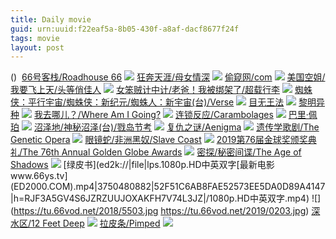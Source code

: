 ```yaml
---
title: Daily movie
guid: urn:uuid:f22eaf5a-8b05-430f-a8af-dacf8677f24f
tags: movie
layout: post
---
```


()
![]()
[66号客栈/Roadhouse 66](magnet:?xt=urn:btih:c73ebed7b600e44585129e4f22a339fd3e148440)
![](http://img.google.com.btba.xiaoeryi.com/upload/2019/02/21/816u180K585456.big.jpg)
[狂奔天涯/母女情深](magnet:?xt=urn:btih:4cad62c146139c3a07e8f71fd34c671dbb5d572b)
![](http://img.google.com.btba.xiaoeryi.com/upload/2014/10/31/StS3FxFrSrrY.big.jpg)
[偷窥网/com](magnet:?xt=urn:btih:fcb174be822de4714b67509a0dcf2e76f6f5020d)
![](http://img.google.com.btba.xiaoeryi.com/upload/2019/02/21/8595615085b90o.big.jpg)
[美国空姐/我要飞上天/头等俏佳人](magnet:?xt=urn:btih:d5b215b922c4a2972ce85982ce4d35d96f66fa25)
![](http://img.google.com.btba.xiaoeryi.com/upload/2014/11/01/l3tt5JJpt53M.big.jpg)
[女笨贼计中计/老爸！我被绑架了/超载行李](magnet:?xt=urn:btih:ec26f41817d0346140ff9f2aaa8d90bef83adce7)
![](http://img.google.com.btba.xiaoeryi.com/upload/2014/10/31/sAp0A_Wsp_0_.big.jpg)
[蜘蛛侠：平行宇宙/蜘蛛侠：新纪元/蜘蛛人：新宇宙(台)/Verse](magnet:?xt=urn:btih:6d745cfa6b9864fd8ba115e15931fe711358f760)
![](http://img.google.com.btba.xiaoeryi.com/upload/2019/02/21/646951015P050E.big.jpg)
[目无王法](magnet:?xt=urn:btih:0784d841a54c1983286e139a10c20f550dd200cd)
![](http://img.google.com.btba.xiaoeryi.com/upload/2018/11/25/241441c915352i.big.jpg)
[黎明异种](magnet:?xt=urn:btih:OSOPFXOMLBBTXBWLE6UYUCR3JWMR2LA2)
![](http://gif-china.cc/uploads/allimg/201901/6c00f42fc15ebab5.jpg?h=250)
[我去哪儿？/Where Am I Going?](magnet:?xt=urn:btih:d58896c9354c3ed7543107ab73216bee8026c2dd)
![](http://img.google.com.btba.xiaoeryi.com/upload/2019/02/20/1091940P59555R.big.jpg)
[连锁反应/Carambolages](magnet:?xt=urn:btih:e513f4a4e6e16eb4d6dbc77cb5f236bf39699fc6)
![](http://img.google.com.btba.xiaoeryi.com/upload/2019/02/20/15595g59012f54.big.jpg)
[巴里·佩珀](magnet:?xt=urn:btih:61b5cd41ec4cc0dac09660e20b2f7e5dc280b1e2)
![](http://img.google.com.btba.xiaoeryi.com/upload/2019/02/20/05599o565990L1.big.jpg)
[沼泽地/神秘沼泽(台)/戮岛节考](magnet:?xt=urn:btih:49c9d95b6004da833f2311dd1f665e2f00931f5c)
![](http://img.google.com.btba.xiaoeryi.com/upload/2016/05/19/9825l4341A5626.big.jpg)
[复仇之谜/Aenigma](magnet:?xt=urn:btih:e6cc5f1725d14bafb850623bff578a8efa4772d8)
![](http://img.google.com.btba.xiaoeryi.com/upload/2019/02/20/951Cs834695505.big.jpg)
[遗传学歌剧/The Genetic Opera](magnet:?xt=urn:btih:896c81095ce1a913d1d980cdc6879dab55122160)
![](http://img.google.com.btba.xiaoeryi.com/upload/2019/02/20/51k58L86905775.big.jpg)
[眼镜蛇/非洲黑奴/Slave Coast](magnet:?xt=urn:btih:f9cf40720e906b9922a667693cb76cae984ce57c)
![](http://img.google.com.btba.xiaoeryi.com/upload/2014/10/31/ii99BtEiiEGB.big.jpg)
[2019第76届金球奖颁奖典礼/The 76th Annual Golden Globe Awards](magnet:?xt=urn:btih:69f09ad6a4d10929ea9c9c51e84aeb970c1646ed)
![](http://img.google.com.btba.xiaoeryi.com/upload/2019/02/20/674415055j9X25.big.jpg)
[密探/秘密间谍/The Age of Shadows](magnet:?xt=urn:btih:db3a810240f5dca38e31a8b9f12b38ee2cd627a8)
![](http://img.google.com.btba.xiaoeryi.com/upload/2017/04/27/9128091N7237m4.big.jpg)
[绿皮书](ed2k://|file|lps.1080p.HD中英双字[最新电影www.66ys.tv] (ED2000.COM).mp4|3750480882|52F51C6AB8FAE52573EE5DA0D89A4147|h=RJF3A5GV4S6JZRZUUJOXAKFH7V74L3JZ|/1080p.HD中英双字.mp4)
![](https://tu.66vod.net/2018/5503.jpg
https://tu.66vod.net/2019/0203.jpg)
[深水区/12 Feet Deep](magnet:?xt=urn:btih:c43f24175e31d3c97370ed0b7f9b505d641fe050)
![](http://img.google.com.btba.xiaoeryi.com/upload/2019/02/20/55275490O3519C.big.jpg)
[拉皮条/Pimped](magnet:?xt=urn:btih:d3a8709c549870b94ffebec9424b23b83f84a65d)
![](http://img.google.com.btba.xiaoeryi.com/upload/2019/02/20/8756170559rd76.big.jpg)
